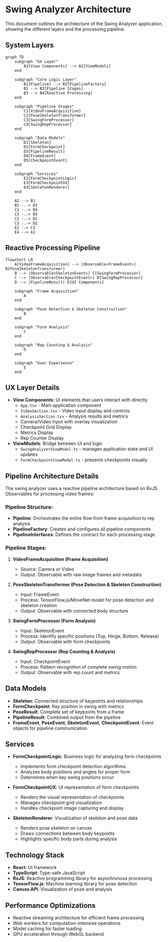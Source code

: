 # Swing Analyzer Architecture

This document outlines the architecture of the Swing Analyzer application, showing the different layers and the processing pipeline.

## System Layers

```mermaid
graph TD
    subgraph "UX Layer"
        A1[View Components] --> A2[ViewModels]
    end

    subgraph "Core Logic Layer"
        B1[Pipeline] --> B2[PipelineFactory]
        B2 --> B3[Pipeline Stages]
        B3 --> B4[Reactive Processing]
    end

    subgraph "Pipeline Stages"
        C1[VideoFrameAcquisition]
        C2[PoseSkeletonTransformer]
        C3[SwingFormProcessor]
        C4[SwingRepProcessor]
    end

    subgraph "Data Models"
        D1[Skeleton]
        D2[FormCheckpoint]
        D3[PipelineResult]
        D4[FrameEvent]
        D5[CheckpointEvent]
    end

    subgraph "Services"
        E2[FormCheckpointLogic]
        E3[FormCheckpointUX]
        E4[SkeletonRenderer]
    end

    A2 --> B1
    B1 -.-> D3
    C1 -.-> D4
    C3 -.-> D5
    C2 -.-> D1
    C3 -.-> D2
    E2 --> C3
    E4 --> A1
```

## Reactive Processing Pipeline

```mermaid
flowchart LR
    A[VideoFrameAcquisition] --> |Observable<FrameEvent>| B[PoseSkeletonTransformer]
    B --> |Observable<SkeletonEvent>| C[SwingFormProcessor]
    C --> |Observable<CheckpointEvent>| D[SwingRepProcessor]
    D --> |PipelineResult| E[UI Components]

    subgraph "Frame Acquisition"
        A
    end

    subgraph "Pose Detection & Skeleton Construction"
        B
    end

    subgraph "Form Analysis"
        C
    end

    subgraph "Rep Counting & Analysis"
        D
    end

    subgraph "User Experience"
        E
    end
```

## UX Layer Details

- **View Components**: UI elements that users interact with directly
  - `App.tsx` - Main application component
  - `VideoSection.tsx` - Video input display and controls
  - `AnalysisSection.tsx` - Analysis results and metrics
  - Camera/Video Input with overlay visualization
  - Checkpoint Grid Display
  - Metrics Display
  - Rep Counter Display
- **ViewModels**: Bridge between UI and logic
  - `SwingAnalyzerViewModel.ts` - manages application state and UI updates
  - `FormCheckpointViewModel.ts` - presents checkpoints visually

## Pipeline Architecture Details

The swing analyzer uses a reactive pipeline architecture based on RxJS Observables for processing video frames:

### Pipeline Structure:

- **Pipeline**: Orchestrates the entire flow from frame acquisition to rep analysis
- **PipelineFactory**: Creates and configures all pipeline components
- **PipelineInterfaces**: Defines the contract for each processing stage

### Pipeline Stages:

1. **VideoFrameAcquisition (Frame Acquisition)**

   - Source: Camera or Video
   - Output: Observable<FrameEvent> with raw image frames and metadata

2. **PoseSkeletonTransformer (Pose Detection & Skeleton Construction)**

   - Input: FrameEvent
   - Process: TensorFlow.js/MoveNet model for pose detection and skeleton creation
   - Output: Observable<SkeletonEvent> with connected body structure

3. **SwingFormProcessor (Form Analysis)**

   - Input: SkeletonEvent
   - Process: Identify specific positions (Top, Hinge, Bottom, Release)
   - Output: Observable<CheckpointEvent> with form checkpoints

4. **SwingRepProcessor (Rep Counting & Analysis)**
   - Input: CheckpointEvent
   - Process: Pattern recognition of complete swing motion
   - Output: Observable<RepEvent> with rep count and metrics

## Data Models

- **Skeleton**: Connected structure of keypoints and relationships
- **FormCheckpoint**: Key position in swing with metrics
- **PoseResult**: Complete set of keypoints from a frame
- **PipelineResult**: Combined output from the pipeline
- **FrameEvent**, **PoseEvent**, **SkeletonEvent**, **CheckpointEvent**: Event objects for pipeline communication

## Services

- **FormCheckpointLogic**: Business logic for analyzing form checkpoints

  - Implements form checkpoint detection algorithms
  - Analyzes body positions and angles for proper form
  - Determines when key swing positions occur

- **FormCheckpointUX**: UI representation of form checkpoints

  - Renders the visual representation of checkpoints
  - Manages checkpoint grid visualization
  - Handles checkpoint image capturing and display

- **SkeletonRenderer**: Visualization of skeleton and pose data
  - Renders pose skeleton on canvas
  - Draws connections between body keypoints
  - Highlights specific body parts during analysis

## Technology Stack

- **React**: UI framework
- **TypeScript**: Type-safe JavaScript
- **RxJS**: Reactive programming library for asynchronous processing
- **TensorFlow.js**: Machine learning library for pose detection
- **Canvas API**: Visualization of pose and analysis

## Performance Optimizations

- Reactive streaming architecture for efficient frame processing
- Web workers for computation-intensive operations
- Model caching for faster loading
- GPU acceleration through WebGL backend
